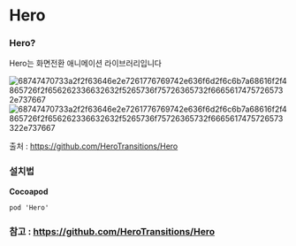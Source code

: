# Hero

### Hero?

Hero는 화면전환 애니메이션 라이브러리입니다

![68747470733a2f2f63646e2e7261776769742e636f6d2f6c6b7a68616f2f4865726f2f656262336632632f5265736f75726365732f66656174757265732e737667](https://user-images.githubusercontent.com/81547954/153710502-99879cb9-77df-4667-a9b3-21e324d18186.svg) ![68747470733a2f2f63646e2e7261776769742e636f6d2f6c6b7a68616f2f4865726f2f656262336632632f5265736f75726365732f6665617475726573322e737667](https://user-images.githubusercontent.com/81547954/153710505-1449c4d7-8886-4056-9832-f1ab86ae9bc5.svg)

출처 : https://github.com/HeroTransitions/Hero

### 설치법

**Cocoapod**
```
pod 'Hero'
```

### 참고 : https://github.com/HeroTransitions/Hero
